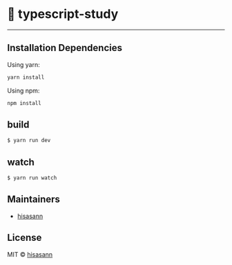 # :green_book: typescript-study

---

## Installation Dependencies

Using yarn:

```bash
yarn install
```

Using npm:

```bash
npm install
```

## build

```bash
$ yarn run dev
```

## watch

```bash
$ yarn run watch
```

## Maintainers

- [hisasann](https://github.com/hisasann)

## License

MIT © [hisasann](https://github.com/hisasann)
